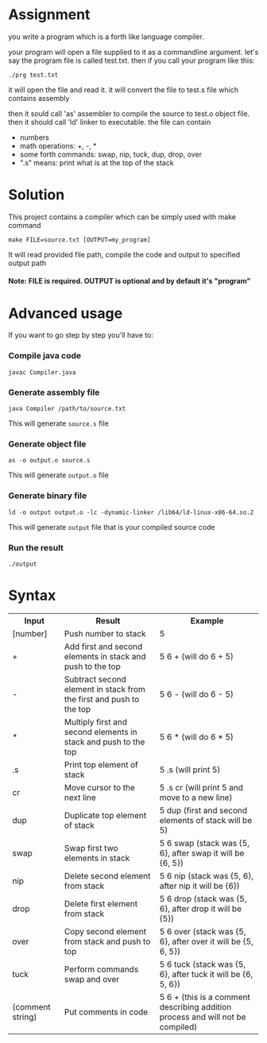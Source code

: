 # Assignment

you write a program which is a forth like language compiler.

your program will open a file supplied to it as a commandline argument.
let's say the program file is called test.txt.
then if you call your program like this:

```
./prg test.txt
```

it will open the file and read it.
it will convert the file to test.s file which contains assembly

then it sould call 'as' assembler to compile the source to test.o object file.
then it should call 'ld' linker to executable.
the file can contain

* numbers
* math operations: +, -, *
* some forth commands: swap, nip, tuck, dup, drop, over
* ".s" means: print what is at the top of the stack


# Solution

This project contains a compiler which can be simply used with make command

```
make FILE=source.txt [OUTPUT=my_program]
```

It will read provided file path, compile the code and output to specified output path

#### Note: FILE is required. OUTPUT is optional and by default it's "program"

# Advanced usage

If you want to go step by step you'll have to:

### Compile java code

```
javac Compiler.java
```

### Generate assembly file

```
java Compiler /path/to/source.txt
```

This will generate `source.s` file

### Generate object file

```
as -o output.o source.s
```

This will generate `output.o` file

### Generate binary file

```
ld -o output output.o -lc -dynamic-linker /lib64/ld-linux-x86-64.so.2
```

This will generate `output` file that is your compiled source code

### Run the result

```
./output
```

# Syntax

<table>
<tr>
    <th>Input</th>
    <th>Result</th>
    <th>Example</th>
</tr>

<tr>
    <td>[number]</td>
    <td>Push number to stack</td>
    <td>5</td>
</tr>
<tr>
    <td>+</td>
    <td>Add first and second elements in stack and push to the top</td>
    <td>5 6 + (will do 6 + 5)</td>
</tr>
<tr>
    <td>-</td>
    <td>Subtract second element in stack from the first and push to the top</td>
    <td>5 6 - (will do 6 - 5)</td>
</tr>
<tr>
    <td>*</td>
    <td>Multiply first and second elements in stack and push to the top</td>
    <td>5 6 * (will do 6 * 5)</td>
</tr>
<tr>
    <td>.s</td>
    <td>Print top element of stack</td>
    <td>5 .s (will print 5)</td>
</tr>
<tr>
    <td>cr</td>
    <td>Move cursor to the next line</td>
    <td>5 .s cr (will print 5 and move to a new line)</td>
</tr>
<tr>
    <td>dup</td>
    <td>Duplicate top element of stack</td>
    <td>5 dup (first and second elements of stack will be 5)</td>
</tr>
<tr>
    <td>swap</td>
    <td>Swap first two elements in stack</td>
    <td>5 6 swap (stack was {5, 6}, after swap it will be {6, 5})</td>
</tr>
<tr>
    <td>nip</td>
    <td>Delete second element from stack</td>
    <td>5 6 nip (stack was {5, 6}, after nip it will be {6})</td>
</tr>
<tr>
    <td>drop</td>
    <td>Delete first element from stack</td>
    <td>5 6 drop (stack was {5, 6}, after drop it will be {5})</td>
</tr>
<tr>
    <td>over</td>
    <td>Copy second element from stack and push to top</td>
    <td>5 6 over (stack was {5, 6}, after over it will be {5, 6, 5})</td>
</tr>
<tr>
    <td>tuck</td>
    <td>Perform commands swap and over</td>
    <td>5 6 tuck (stack was {5, 6}, after tuck it will be {6, 5, 6})</td>
</tr>
<tr>
    <td>(comment string)</td>
    <td>Put comments in code</td>
    <td>5 6 + (this is a comment describing addition process and will not be compiled)</td>
</tr>
</table>
